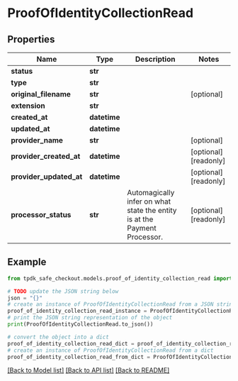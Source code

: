 # ProofOfIdentityCollectionRead



## Properties

Name | Type | Description | Notes
------------ | ------------- | ------------- | -------------
**status** | **str** |  | 
**type** | **str** |  | 
**original_filename** | **str** |  | [optional] 
**extension** | **str** |  | 
**created_at** | **datetime** |  | 
**updated_at** | **datetime** |  | 
**provider_name** | **str** |  | [optional] 
**provider_created_at** | **datetime** |  | [optional] [readonly] 
**provider_updated_at** | **datetime** |  | [optional] [readonly] 
**processor_status** | **str** | Automagically infer on what state the entity is at the Payment Processor. | [optional] [readonly] 

## Example

```python
from tpdk_safe_checkout.models.proof_of_identity_collection_read import ProofOfIdentityCollectionRead

# TODO update the JSON string below
json = "{}"
# create an instance of ProofOfIdentityCollectionRead from a JSON string
proof_of_identity_collection_read_instance = ProofOfIdentityCollectionRead.from_json(json)
# print the JSON string representation of the object
print(ProofOfIdentityCollectionRead.to_json())

# convert the object into a dict
proof_of_identity_collection_read_dict = proof_of_identity_collection_read_instance.to_dict()
# create an instance of ProofOfIdentityCollectionRead from a dict
proof_of_identity_collection_read_from_dict = ProofOfIdentityCollectionRead.from_dict(proof_of_identity_collection_read_dict)
```
[[Back to Model list]](../README.md#documentation-for-models) [[Back to API list]](../README.md#documentation-for-api-endpoints) [[Back to README]](../README.md)


